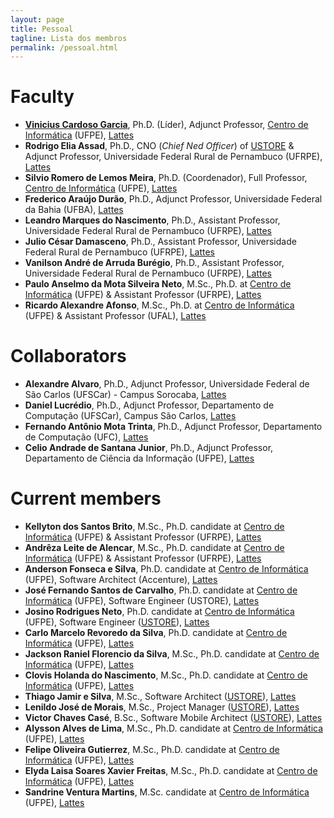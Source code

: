 ```yaml
---
layout: page
title: Pessoal
tagline: Lista dos membros
permalink: /pessoal.html
---
```


# Faculty

* [**Vinicius Cardoso Garcia**](http://viniciusgarcia/me), Ph.D. (Líder), Adjunct Professor, [Centro de Informática](http://www.cin.ufpe.br) (UFPE), [Lattes](http://lattes.cnpq.br/6613487636748832)
* **Rodrigo Elia Assad**, Ph.D., CNO (*Chief Ned Officer*) of [USTORE](http://ustore.com.br/) & Adjunct Professor, Universidade Federal Rural de Pernambuco (UFRPE), [Lattes](http://lattes.cnpq.br/3791808485485116)
* **Silvio Romero de Lemos Meira**, Ph.D. (Coordenador), Full Professor, [Centro de Informática](http://www.cin.ufpe.br) (UFPE), [Lattes](http://lattes.cnpq.br/4973731190814126)
* **Frederico Araújo Durão**, Ph.D., Adjunct Professor, Universidade Federal da Bahia (UFBA), [Lattes](http://lattes.cnpq.br/6271096128174325)
* **Leandro Marques do Nascimento**, Ph.D., Assistant Professor, Universidade Federal Rural de Pernambuco (UFRPE), [Lattes](http://lattes.cnpq.br/9163931285515006)
* **Julio César Damasceno**, Ph.D., Assistant Professor, Universidade Federal Rural de Pernambuco (UFRPE), [Lattes](http://lattes.cnpq.br/5980278074458900)
* **Vanilson André de Arruda Burégio**, Ph.D., Assistant Professor, Universidade Federal Rural de Pernambuco (UFRPE), [Lattes](http://lattes.cnpq.br/3518416272921878)
* **Paulo Anselmo da Mota Silveira Neto**, M.Sc., Ph.D. at [Centro de Informática](http://www.cin.ufpe.br) (UFPE) & Assistant Professor (UFRPE), [Lattes](http://lattes.cnpq.br/6465144387155252)
* **Ricardo Alexandre Afonso**, M.Sc., Ph.D. at [Centro de Informática](http://www.cin.ufpe.br) (UFPE) & Assistant Professor (UFAL), [Lattes](http://lattes.cnpq.br/3117877031824338)

# Collaborators

* **Alexandre Alvaro**, Ph.D., Adjunct Professor, Universidade Federal de São Carlos (UFSCar) - Campus Sorocaba, [Lattes](http://lattes.cnpq.br/9929982894313130)
* **Daniel Lucrédio**, Ph.D., Adjunct Professor, Departamento de Computação (UFSCar), Campus São Carlos, [Lattes](http://lattes.cnpq.br/9090396559596221)
* **Fernando Antônio Mota Trinta**, Ph.D., Adjunct Professor, Departamento de Computação (UFC), [Lattes](http://lattes.cnpq.br/8908026219336623)
* **Celio Andrade de Santana Junior**, Ph.D., Adjunct Professor, Departamento de Ciência da Informação (UFPE), [Lattes](http://lattes.cnpq.br/3656327420806840)

# Current members

* **Kellyton dos Santos Brito**, M.Sc., Ph.D. candidate at [Centro de Informática](http://www.cin.ufpe.br) (UFPE) & Assistant Professor (UFRPE), [Lattes](http://lattes.cnpq.br/8750956715158540)
* **Andrêza Leite de Alencar**, M.Sc., Ph.D. candidate at [Centro de Informática](http://www.cin.ufpe.br) (UFPE) & Assistant Professor (UFRPE), [Lattes](http://lattes.cnpq.br/6060587704569605)
* **Anderson Fonseca e Silva**, Ph.D. candidate at [Centro de Informática](http://www.cin.ufpe.br) (UFPE), Software Architect (Accenture), [Lattes](http://lattes.cnpq.br/3832479082925280)
* **José Fernando Santos de Carvalho**, Ph.D. candidate at [Centro de Informática](http://www.cin.ufpe.br) (UFPE),  Software Engineer (USTORE), [Lattes](http://lattes.cnpq.br/2792145552349233)
* **Josino Rodrigues Neto**, Ph.D. candidate at [Centro de Informática](http://www.cin.ufpe.br) (UFPE), Software Engineer ([USTORE](http://ustore.com.br/)), [Lattes](http://lattes.cnpq.br/9966676370707957)
* **Carlo Marcelo Revoredo da Silva**, Ph.D. candidate at [Centro de Informática](http://www.cin.ufpe.br) (UFPE), [Lattes](http://lattes.cnpq.br/5941653866734201)
* **Jackson Raniel Florencio da Silva**, M.Sc., Ph.D. candidate at [Centro de Informática](http://www.cin.ufpe.br) (UFPE), [Lattes](http://lattes.cnpq.br/9861261850443973)
* **Clovis Holanda do Nascimento**, M.Sc., Ph.D. candidate at [Centro de Informática](http://www.cin.ufpe.br) (UFPE), [Lattes](http://lattes.cnpq.br/9846282643551300)
* **Thiago Jamir e Silva**, M.Sc., Software Architect ([USTORE](http://ustore.com.br/)), [Lattes](http://lattes.cnpq.br/9832803117127707)
* **Lenildo José de Morais**, M.Sc., Project Manager ([USTORE](http://ustore.com.br/)), [Lattes](http://lattes.cnpq.br/5598020362509442)
* **Victor Chaves Casé**, B.Sc., Software Mobile Architect ([USTORE](http://ustore.com.br/)), [Lattes](http://lattes.cnpq.br/4176953740033046)
* **Alysson Alves de Lima**, M.Sc., Ph.D. candidate at [Centro de Informática](http://www.cin.ufpe.br) (UFPE), [Lattes](http://lattes.cnpq.br/7684467910401597)
* **Felipe Oliveira Gutierrez**, M.Sc., Ph.D. candidate at [Centro de Informática](http://www.cin.ufpe.br) (UFPE), [Lattes](http://lattes.cnpq.br/8633775775597854)
* **Elyda Laisa Soares Xavier Freitas**, M.Sc., Ph.D. candidate at [Centro de Informática](http://www.cin.ufpe.br) (UFPE), [Lattes](http://lattes.cnpq.br/0804375840636282)
* **Sandrine Ventura Martins**, M.Sc. candidate at [Centro de Informática](http://www.cin.ufpe.br) (UFPE), [Lattes](http://lattes.cnpq.br/3989518164012856)